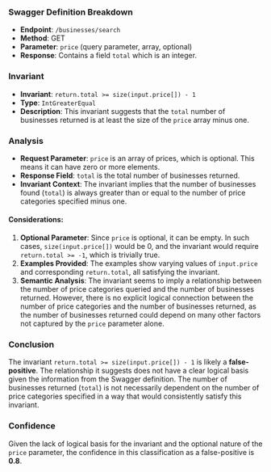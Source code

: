 ### Swagger Definition Breakdown
- **Endpoint**: `/businesses/search`
- **Method**: GET
- **Parameter**: `price` (query parameter, array, optional)
- **Response**: Contains a field `total` which is an integer.

### Invariant
- **Invariant**: `return.total >= size(input.price[]) - 1`
- **Type**: `IntGreaterEqual`
- **Description**: This invariant suggests that the `total` number of businesses returned is at least the size of the `price` array minus one.

### Analysis
- **Request Parameter**: `price` is an array of prices, which is optional. This means it can have zero or more elements.
- **Response Field**: `total` is the total number of businesses returned.
- **Invariant Context**: The invariant implies that the number of businesses found (`total`) is always greater than or equal to the number of price categories specified minus one.

#### Considerations:
1. **Optional Parameter**: Since `price` is optional, it can be empty. In such cases, `size(input.price[])` would be 0, and the invariant would require `return.total >= -1`, which is trivially true.
2. **Examples Provided**: The examples show varying values of `input.price` and corresponding `return.total`, all satisfying the invariant.
3. **Semantic Analysis**: The invariant seems to imply a relationship between the number of price categories queried and the number of businesses returned. However, there is no explicit logical connection between the number of price categories and the number of businesses returned, as the number of businesses returned could depend on many other factors not captured by the `price` parameter alone.

### Conclusion
The invariant `return.total >= size(input.price[]) - 1` is likely a **false-positive**. The relationship it suggests does not have a clear logical basis given the information from the Swagger definition. The number of businesses returned (`total`) is not necessarily dependent on the number of price categories specified in a way that would consistently satisfy this invariant.

### Confidence
Given the lack of logical basis for the invariant and the optional nature of the `price` parameter, the confidence in this classification as a false-positive is **0.8**.
